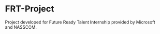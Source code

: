 # FRT-Project
Project developed for Future Ready Talent Internship provided by Microsoft and NASSCOM.
